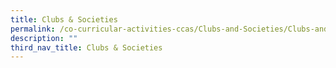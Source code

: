 ```yaml
---
title: Clubs & Societies
permalink: /co-curricular-activities-ccas/Clubs-and-Societies/Clubs-and-Societies/
description: ""
third_nav_title: Clubs & Societies
---
```


